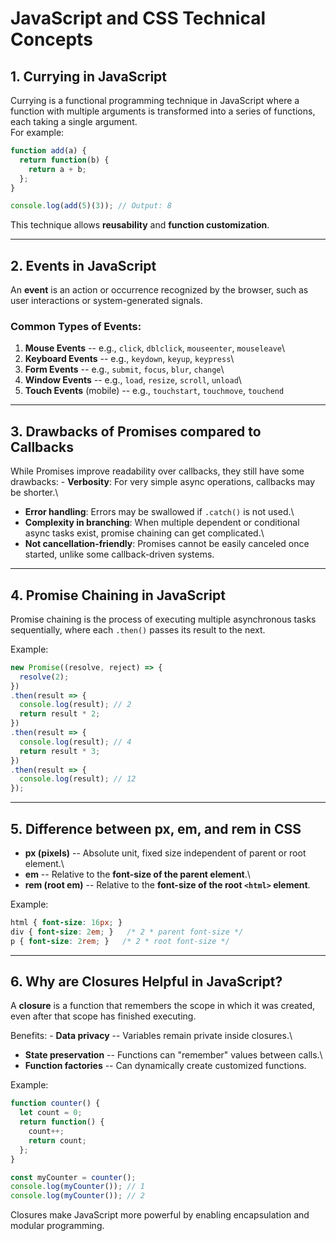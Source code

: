 # JavaScript and CSS Technical Concepts

## 1. Currying in JavaScript

Currying is a functional programming technique in JavaScript where a
function with multiple arguments is transformed into a series of
functions, each taking a single argument.\
For example:

``` javascript
function add(a) {
  return function(b) {
    return a + b;
  };
}

console.log(add(5)(3)); // Output: 8
```

This technique allows **reusability** and **function customization**.

------------------------------------------------------------------------

## 2. Events in JavaScript

An **event** is an action or occurrence recognized by the browser, such
as user interactions or system-generated signals.

### Common Types of Events:

1.  **Mouse Events** -- e.g., `click`, `dblclick`, `mouseenter`,
    `mouseleave`\
2.  **Keyboard Events** -- e.g., `keydown`, `keyup`, `keypress`\
3.  **Form Events** -- e.g., `submit`, `focus`, `blur`, `change`\
4.  **Window Events** -- e.g., `load`, `resize`, `scroll`, `unload`\
5.  **Touch Events** (mobile) -- e.g., `touchstart`, `touchmove`,
    `touchend`

------------------------------------------------------------------------

## 3. Drawbacks of Promises compared to Callbacks

While Promises improve readability over callbacks, they still have some
drawbacks: - **Verbosity**: For very simple async operations, callbacks
may be shorter.\
- **Error handling**: Errors may be swallowed if `.catch()` is not
used.\
- **Complexity in branching**: When multiple dependent or conditional
async tasks exist, promise chaining can get complicated.\
- **Not cancellation-friendly**: Promises cannot be easily canceled once
started, unlike some callback-driven systems.

------------------------------------------------------------------------

## 4. Promise Chaining in JavaScript

Promise chaining is the process of executing multiple asynchronous tasks
sequentially, where each `.then()` passes its result to the next.

Example:

``` javascript
new Promise((resolve, reject) => {
  resolve(2);
})
.then(result => {
  console.log(result); // 2
  return result * 2;
})
.then(result => {
  console.log(result); // 4
  return result * 3;
})
.then(result => {
  console.log(result); // 12
});
```

------------------------------------------------------------------------

## 5. Difference between px, em, and rem in CSS

-   **px (pixels)** -- Absolute unit, fixed size independent of parent
    or root element.\
-   **em** -- Relative to the **font-size of the parent element**.\
-   **rem (root em)** -- Relative to the **font-size of the root
    `<html>` element**.

Example:

``` css
html { font-size: 16px; }
div { font-size: 2em; }   /* 2 * parent font-size */
p { font-size: 2rem; }   /* 2 * root font-size */
```

------------------------------------------------------------------------

## 6. Why are Closures Helpful in JavaScript?

A **closure** is a function that remembers the scope in which it was
created, even after that scope has finished executing.

Benefits: - **Data privacy** -- Variables remain private inside
closures.\
- **State preservation** -- Functions can "remember" values between
calls.\
- **Function factories** -- Can dynamically create customized functions.

Example:

``` javascript
function counter() {
  let count = 0;
  return function() {
    count++;
    return count;
  };
}

const myCounter = counter();
console.log(myCounter()); // 1
console.log(myCounter()); // 2
```

Closures make JavaScript more powerful by enabling encapsulation and
modular programming.
